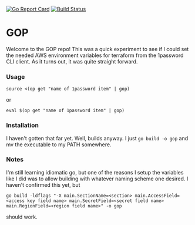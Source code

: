 [![Go Report Card](https://goreportcard.com/badge/github.com/ckhrysze/gop)](https://goreportcard.com/report/github.com/ckhrysze/gop)
[![Build Status](https://travis-ci.org/ckhrysze/gop.svg?branch=master)](https://travis-ci.org/ckhrysze/gop)

# GOP

Welcome to the GOP repo! This was a quick experiment to see if I could set the needed AWS environment variables for terraform from the 1password CLI client. As it turns out, it was quite straight forward.

### Usage
```
source <(op get "name of 1password item" | gop)
```

or

```
eval $(op get "name of 1password item" | gop)
```

### Installation

I haven't gotten that far yet. Well, builds anyway. I just `go build -o gop` and mv the executable to my PATH somewhere.

### Notes

I'm still learning idiomatic go, but one of the reasons I setup the variables like I did was to allow building with whatever naming scheme one desired. I haven't confirmed this yet, but

```
go build -ldflags "-X main.SectionName=<section> main.AccessField=<access key field name> main.SecretField=<secret field name> main.RegionField=<region field name>" -o gop
```

should work.
